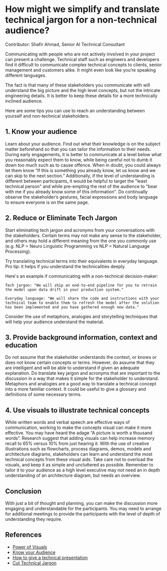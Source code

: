 # How might we simplify and translate technical jargon for a non-technical audience?
Contributor: Shafir Ahmad, Senior AI Technical Consultant

Communicating with people who are not actively involved in your project can present a challenge. Technical staff such as engineers and developers find it difficult to communicate complex technical concepts to clients, senior management and customers alike. It might even look like you’re speaking different languages.

The fact is that many of these stakeholders you communicate with will understand the big picture and the high level concepts, but not the intricate engineering details. It is better to keep these details for a more technically inclined audience. 

Here are some tips you can use to reach an understanding between yourself and non-technical stakeholders.

## 1. Know your audience

Learn about your audience. Find out what their knowledge is on the subject matter beforehand so that you can tailor the information to their needs. During early engagements, it is better to communicate at a level below what you reasonably expect them to know, while being careful not to dumb it down too much such as to cause offence. When in doubt, you could always let them know “If this is something you already know, let us know and we can skip to the next section.” Additionally, if the level of understanding is different between participants, it would be helpful to target the "least technical person" and while  pre-empting the rest of the audience to "bear with me if you already know some of this information". Do continually observe the stakeholder’s gestures, facial expressions and body language to ensure everyone is on the same page. 

## 2. Reduce or Eliminate Tech Jargon

Start eliminating tech jargon and acronyms from your conversations with the stakeholders. Certain terms may not make any sense to the stakeholder, and others may hold a different meaning from the one you commonly use (e.g. NLP = Neuro Linguistic Programming vs NLP = Natural Language Processing). 

Try translating technical terms into their equivalents in everyday language. Pro tip: it helps if you understand the technicalities deeply.

Here's an example if communicating with a non-technical decision-maker:
```
Tech jargon: "We will ship an end-to-end pipeline for you to retrain the model upon data drift in your production system."

Everyday language: "We will share the code and instructions with your technical team to enable them to refresh the model after the solution has been implemented and you have gathered enough new data."
```
Consider the use of metaphors, analogies and storytelling techniques that will help your audience understand the material. 

## 3. Provide background information, context and education

Do not assume that the stakeholder understands the context, or knows or does not know certain concepts or terms. However, do assume that they are intelligent and will be able to understand if given an adequate explanation. Do translate key jargon and acronyms that are important to the discussion in a way that makes it simple for the stakeholder to understand. Metaphors and analogies are a good way to translate a technical concept into a more familiar context. It could be useful to give a glossary and definitions of some necessary terms.

## 4. Use visuals to illustrate technical concepts

While written words and verbal speech are effective ways of communication, working to make the concepts visual can make it more effective. You may have heard the adage “A picture is worth a thousand words”. Research suggest that adding visuals can help increase memory recall to 65% versus 10% from just hearing it. With the use of creative illustrations such as flowcharts, process diagrams, demos, models and architecture diagrams, stakeholders can learn and understand the most technical concepts from these visual aids. Take care not to overload the visuals, and keep it as simple and uncluttered as possible. Remember to tailor it to your audience as a high level executive may not need an in depth understanding of an architecture diagram, but needs an overview.

## Conclusion

With just a bit of thought and planning, you can make the discussion more engaging and understandable for the participants. You may need to arrange for additional meetings to provide the participants with the level of depth of understanding they require. 

## References

-	[Power of Visuals](https://www.shiftelearning.com/blog/bid/350326/studies-confirm-the-power-of-visuals-in-elearning)
-	[Know your Audience](https://www.duarte.com/presenting-skills-know-your-presentation-audience/)
-	[How to give a technical presentation]( https://homes.cs.washington.edu/~mernst/advice/giving-talk.html)
-	[Cut Technical Jargon]( https://www.business.com/articles/cut-the-code-why-speaking-in-technical-jargon-is-not-making-you-look-smarter/)
